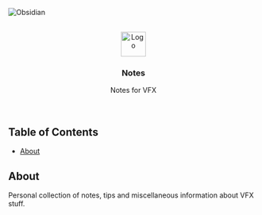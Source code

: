 <p align="left">
  <img src="https://img.shields.io/badge/-Obsidian-403a83?style=for-the-badge&logo=obsidian" alt="Obsidian"/></a>
</p>



<div id="top"></div>
<!-- PROJECT LOGO -->
<br />
<div align="center">
  <a href="https://github.com/healkeiser/cloud_vfx_server">
    <img src="https://upload.wikimedia.org/wikipedia/commons/6/60/Obsidian_software_logo.svg" alt="Logo" width="50" >
  </a>

  <h3 align="center">Notes</h3>

  <p align="center">
    Notes for VFX
    <br />
    <br />
    <br />
  </p>
</div>

<!-- TABLE OF CONTENTS -->
## Table of Contents
<!--ts-->
   * [About](#about)
<!--te-->



<!-- ABOUT -->
## About
Personal collection of notes, tips and miscellaneous information about VFX stuff.
